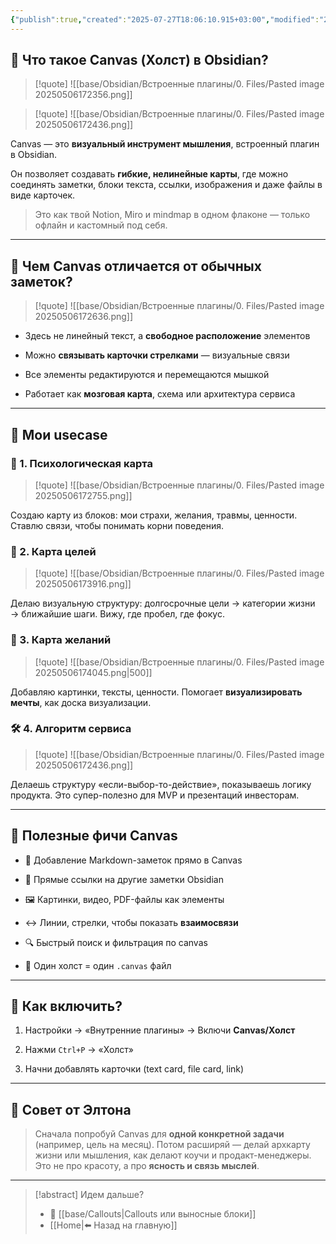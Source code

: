 ```yaml
---
{"publish":true,"created":"2025-07-27T18:06:10.915+03:00","modified":"2025-08-02T13:24:29.477+03:00","cssclasses":""}
---
```


## 🧩 Что такое Canvas (Холст) в Obsidian?

>[!quote] ![[base/Obsidian/Встроенные плагины/0. Files/Pasted image 20250506172356.png]]

>[!quote] ![[base/Obsidian/Встроенные плагины/0. Files/Pasted image 20250506172436.png]]

Canvas — это **визуальный инструмент мышления**, встроенный плагин в Obsidian. 

Он позволяет создавать **гибкие, нелинейные карты**, где можно соединять заметки, блоки текста, ссылки, изображения и даже файлы в виде карточек.

> Это как твой Notion, Miro и mindmap в одном флаконе — только офлайн и кастомный под себя.

---

## 🧠 Чем Canvas отличается от обычных заметок?

>[!quote] ![[base/Obsidian/Встроенные плагины/0. Files/Pasted image 20250506172636.png]]

- Здесь не линейный текст, а **свободное расположение** элементов
    
- Можно **связывать карточки стрелками** — визуальные связи
    
- Все элементы редактируются и перемещаются мышкой
    
- Работает как **мозговая карта**, схема или архитектура сервиса
    

---

## 📌 Мои usecase

### 🧠 1. Психологическая карта

>[!quote] ![[base/Obsidian/Встроенные плагины/0. Files/Pasted image 20250506172755.png]]

Создаю карту из блоков: мои страхи, желания, травмы, ценности. Ставлю связи, чтобы понимать корни поведения.

### 🥅 2. Карта целей

>[!quote] ![[base/Obsidian/Встроенные плагины/0. Files/Pasted image 20250506173916.png]]

Делаю визуальную структуру: долгосрочные цели → категории жизни → ближайшие шаги. Вижу, где пробел, где фокус.

### 💭 3. Карта желаний

>[!quote] ![[base/Obsidian/Встроенные плагины/0. Files/Pasted image 20250506174045.png|500]]

Добавляю картинки, тексты, ценности. Помогает **визуализировать мечты**, как доска визуализации. 

### 🛠️ 4. Алгоритм сервиса

>[!quote] ![[base/Obsidian/Встроенные плагины/0. Files/Pasted image 20250506172436.png]]

Делаешь структуру «если-выбор-то-действие», показываешь логику продукта. Это супер-полезно для MVP и презентаций инвесторам.

---

## 🧰 Полезные фичи Canvas

- 📝 Добавление Markdown-заметок прямо в Canvas
    
- 🔗 Прямые ссылки на другие заметки Obsidian
    
- 🖼️ Картинки, видео, PDF-файлы как элементы
    
- ↔️ Линии, стрелки, чтобы показать **взаимосвязи**
    
- 🔍 Быстрый поиск и фильтрация по canvas
    
- 📁 Один холст = один `.canvas` файл 
    

---

## 🔧 Как включить?

1. Настройки → «Внутренние плагины» → Включи **Canvas/Холст**
    
2. Нажми `Ctrl+P` → «Холст»
    
3. Начни добавлять карточки (text card, file card, link)
    

---

## 🌟 Совет от Элтона

> Сначала попробуй Canvas для **одной конкретной задачи** (например, цель на месяц). 
> Потом расширяй — делай архкарту жизни или мышления, как делают коучи и продакт-менеджеры. Это не про красоту, а про **ясность и связь мыслей**.

---
> [!abstract] Идем дальше?
> - 🧠 [[base/Callouts\|Callouts или выносные блоки]]
> - [[Home\|⬅️ Назад на главную]]